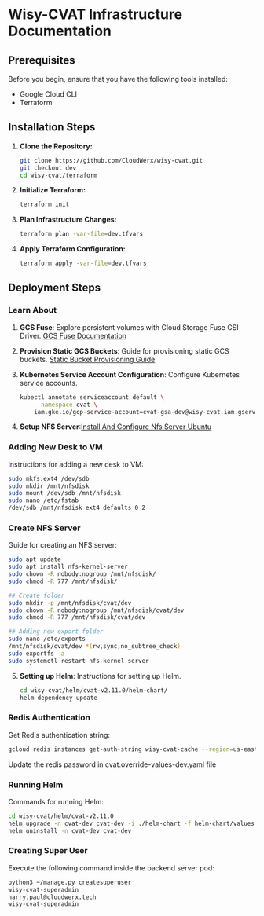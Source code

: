 # Wisy-CVAT Infrastructure Documentation

## Prerequisites

Before you begin, ensure that you have the following tools installed:

- Google Cloud CLI
- Terraform

## Installation Steps

1. **Clone the Repository:**
    ```bash
    git clone https://github.com/CloudWerx/wisy-cvat.git
    git checkout dev
    cd wisy-cvat/terraform
    ```

2. **Initialize Terraform:**
    ```bash
    terraform init
    ```

3. **Plan Infrastructure Changes:**
    ```bash
    terraform plan -var-file=dev.tfvars
    ```

4. **Apply Terraform Configuration:**
    ```bash
    terraform apply -var-file=dev.tfvars
    ```

## Deployment Steps

### Learn About

1. **GCS Fuse**: Explore persistent volumes with Cloud Storage Fuse CSI Driver.
    [GCS Fuse Documentation](https://cloud.google.com/kubernetes-engine/docs/how-to/persistent-volumes/cloud-storage-fuse-csi-driver)

2. **Provision Static GCS Buckets**: Guide for provisioning static GCS buckets.
    [Static Bucket Provisioning Guide](https://cloud.google.com/kubernetes-engine/docs/how-to/persistent-volumes/cloud-storage-fuse-csi-driver#provision-static)

3. **Kubernetes Service Account Configuration**:
    Configure Kubernetes service accounts.
    ```bash
    kubectl annotate serviceaccount default \
        --namespace cvat \
        iam.gke.io/gcp-service-account=cvat-gsa-dev@wisy-cvat.iam.gserviceaccount.com
    ```

4. **Setup NFS Server**:[Install And Configure Nfs Server Ubuntu](https://linuxhint.com/install-and-configure-nfs-server-ubuntu-22-04/)

### Adding New Desk to VM

Instructions for adding a new desk to VM:
```bash
sudo mkfs.ext4 /dev/sdb
sudo mkdir /mnt/nfsdisk
sudo mount /dev/sdb /mnt/nfsdisk
sudo nano /etc/fstab
/dev/sdb /mnt/nfsdisk ext4 defaults 0 2
```

### Create NFS Server

Guide for creating an NFS server:
```bash
sudo apt update
sudo apt install nfs-kernel-server
sudo chown -R nobody:nogroup /mnt/nfsdisk/
sudo chmod -R 777 /mnt/nfsdisk/

## Create folder
sudo mkdir -p /mnt/nfsdisk/cvat/dev
sudo chown -R nobody:nogroup /mnt/nfsdisk/cvat/dev
sudo chmod -R 777 /mnt/nfsdisk/cvat/dev

## Adding new export folder
sudo nano /etc/exports
/mnt/nfsdisk/cvat/dev *(rw,sync,no_subtree_check)
sudo exportfs -a
sudo systemctl restart nfs-kernel-server
```

5. **Setting up Helm**: Instructions for setting up Helm.
    ```bash
    cd wisy-cvat/helm/cvat-v2.11.0/helm-chart/
    helm dependency update
    ```
### Redis Authentication

Get Redis authentication string:
```bash
gcloud redis instances get-auth-string wisy-cvat-cache --region=us-east1 --project wisy-cvat
```
Update the redis password in cvat.override-values-dev.yaml file

### Running Helm

Commands for running Helm:
```bash
cd wisy-cvat/helm/cvat-v2.11.0
helm upgrade -n cvat-dev cvat-dev -i ./helm-chart -f helm-chart/values.yaml -f cvat.override-values-dev.yaml
helm uninstall -n cvat-dev cvat-dev
```

### Creating Super User

Execute the following command inside the backend server pod:
```bash
python3 ~/manage.py createsuperuser
wisy-cvat-superadmin
harry.paul@cloudwerx.tech
wisy-cvat-superadmin
```
